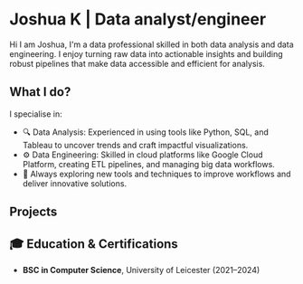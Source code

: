 # Joshua K | Data analyst/engineer

Hi I am Joshua, I'm a data professional skilled in both data analysis and data engineering. I enjoy turning raw data into actionable insights and building robust pipelines that make data accessible and efficient for analysis.

## What I do?
I specialise in:

- 🔍 Data Analysis: Experienced in using tools like Python, SQL, and Tableau to uncover trends and craft impactful visualizations.
- ⚙️ Data Engineering: Skilled in cloud platforms like Google Cloud Platform, creating ETL pipelines, and managing big data workflows.
- 🚀 Always exploring new tools and techniques to improve workflows and deliver innovative solutions.

## Projects


## 🎓 Education & Certifications

- **BSC in Computer Science**, University of Leicester (2021–2024)

